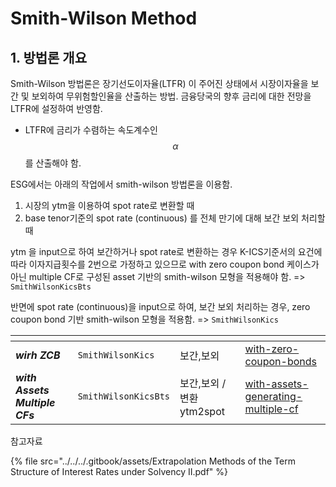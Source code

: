 # Smith-Wilson Method

## 1. 방법론 개요

Smith-Wilson 방법론은 장기선도이자율(LTFR) 이 주어진 상태에서 시장이자율을 보간 및 보외하여 무위험할인율을 산출하는 방법. 금융당국의 향후 금리에 대한 전망을 LTFR에 설정하여 반영함.&#x20;

* LTFR에 금리가 수렴하는 속도계수인 $$\alpha$$를 산출해야 함.&#x20;



ESG에서는 아래의 작업에서 smith-wilson 방법론을 이용함.&#x20;

1. 시장의 ytm을  이용하여 spot rate로 변환할 때&#x20;
2. base tenor기준의 spot rate (continuous) 를 전체 만기에 대해 보간 보외 처리할 때&#x20;



ytm 을 input으로 하여 보간하거나 spot rate로 변환하는 경우 K-ICS기준서의 요건에 따라 이자지급횟수를 2번으로 가정하고 있으므로 with zero coupon bond 케이스가 아닌 multiple CF로 구성된 asset 기반의 smith-wilson 모형을 적용해야 함. => `SmithWilsonKicsBts`

반면에 spot rate (continuous)을 input으로 하여, 보간 보외 처리하는 경우, zero coupon bond 기반 smith-wilson 모형을 적용함. =>  `SmithWilsonKics`



<table data-view="cards"><thead><tr><th></th><th></th><th></th><th data-hidden data-card-target data-type="content-ref"></th></tr></thead><tbody><tr><td><em><strong>wirh ZCB</strong></em></td><td><code>SmithWilsonKics</code></td><td>보간,보외 </td><td><a href="with-zero-coupon-bonds/">with-zero-coupon-bonds</a></td></tr><tr><td><em><strong>with Assets Multiple CFs</strong></em></td><td><code>SmithWilsonKicsBts</code></td><td>보간,보외 / 변환ytm2spot</td><td><a href="with-assets-generating-multiple-cf/">with-assets-generating-multiple-cf</a></td></tr></tbody></table>



참고자료&#x20;

{% file src="../../../.gitbook/assets/Extrapolation Methods of the Term Structure of Interest Rates under Solvency II.pdf" %}

